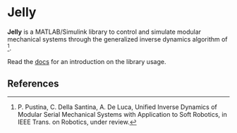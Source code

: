 Jelly
=======

**Jelly** is a MATLAB/Simulink library to control and simulate modular mechanical systems through the generalized inverse dynamics algorithm of [^1]. 

Read the <a href="https://piepustina.github.io/Jelly/index.html" target="_blank">docs</a> for an introduction on the library usage.



## References
[^1]: P. Pustina, C. Della Santina, A. De Luca, Unified Inverse Dynamics of Modular Serial Mechanical Systems with Application to Soft Robotics, in IEEE Trans. on Robotics, under review.
